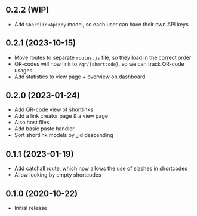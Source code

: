 ## 0.2.2 (WIP)

* Add `ShortlinkApiKey` model, so each user can have their own API keys

## 0.2.1 (2023-10-15)

* Move routes to separate `routes.js` file, so they load in the correct order
* QR-codes will now link to `/qr/{shortcode}`, so we can track QR-code usages
* Add statistics to view page + overview on dashboard

## 0.2.0 (2023-01-24)

* Add QR-code view of shortlinks
* Add a link creator page & a view page
* Also host files
* Add basic paste handler
* Sort shortlink models by _id descending

## 0.1.1 (2023-01-19)

* Add catchall route, which now allows the use of slashes in shortcodes
* Allow looking by empty shortcodes

## 0.1.0 (2020-10-22)

* Initial release